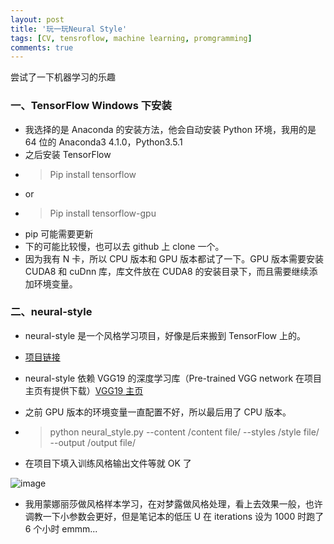 ```yaml
---
layout: post
title: '玩一玩Neural Style'
tags: [CV, tensroflow, machine learning, promgramming]
comments: true
---
```


尝试了一下机器学习的乐趣

### 一、TensorFlow Windows 下安装

- 我选择的是 Anaconda 的安装方法，他会自动安装 Python 环境，我用的是 64 位的 Anaconda3 4.1.0，Python3.5.1
- 之后安装 TensorFlow
- > Pip install tensorflow
- or
- > Pip install tensorflow-gpu
- pip 可能需要更新
- 下的可能比较慢，也可以去 github 上 clone 一个。
- 因为我有 N 卡，所以 CPU 版本和 GPU 版本都试了一下。GPU 版本需要安装 CUDA8 和 cuDnn 库，库文件放在 CUDA8 的安装目录下，而且需要继续添加环境变量。

### 二、neural-style

- neural-style 是一个风格学习项目，好像是后来搬到 TensorFlow 上的。
- [项目链接](https://github.com/anishathalye/neural-style)
- neural-style 依赖 VGG19 的深度学习库（Pre-trained VGG network 在项目主页有提供下载）[VGG19 主页](http://www.vlfeat.org/matconvnet/pretrained/#downloading-the-pre-trained-models)
- 之前 GPU 版本的环境变量一直配置不好，所以最后用了 CPU 版本。

- > python neural_style.py --content /content file/ --styles /style file/ --output /output file/

- 在项目下填入训练风格输出文件等就 OK 了

![image](https://raw.githubusercontent.com/Kivior/kivior.github.io/master/images/TF-ns.jpg)

- 我用蒙娜丽莎做风格样本学习，在对梦露做风格处理，看上去效果一般，也许调教一下小参数会更好，但是笔记本的低压 U 在 iterations 设为 1000 时跑了 6 个小时 emmm...
